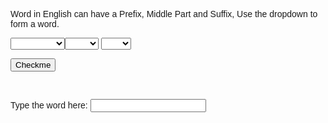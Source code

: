 <html>
<titleWord Template</title>
<meta charset="UTF-8">
<style>
body {font-family: "Raleway", Arial, sans-serif}
.w3-row img {margin-bottom: -8px}
</style>
<body>

<!-- !PAGE CONTENT! -->
<div class="w3-content" style="max-width:1500px">

  <p>Word in English can have a Prefix, Middle Part and Suffix, Use the dropdown
to form a word. &nbsp;&nbsp;&nbsp;&nbsp;&nbsp;&nbsp;&nbsp;&nbsp;&nbsp;&nbsp;&nbsp;&nbsp; </p>

<select id="mySelect" onchange="myFunction()">

<option value=" "></option>
  <option value="Enjoy">Enjoy</option>
  <option value="Amuse">Amuse</option>
  <option value="Punish">Punish</option>
  <option value="Excit">Excit</option>
  <option value="Measure">Measure</option>
  <option value="Achieve">Achieve</option>
  <option value="Commit">Commit</option>
  <option value="Embarrass">Embarrass</option>
  <option value="Manage">Manage</option>
  <option value="Hope">Hope</option>
  <option value="Care">Care</option>
  <option value="Rest">Rest</option>
  <option value="Taste">Taste</option>
  <option value="Pain">Pain</option>
  <option value="Home">Home</option>
  <option value="End">End</option>
  <option value="Fear">Fear</option>
  <option value="Use">Use</option>
  <option value="Help">Help</option>
  <option value="Re">Help</option>
  <option value="En">En</option>
  <option value="Con">Con</option>
  <option value="Be">Be</option>



</select><select id="mySelect1" onchange="myFunction1()">
  <option value=" "></option>
  <option value="ment">ment</option>
  <option value="less">less</option>
  <option value="claim">claim</option>
  <option value="new">new</option>
  <option value="joy">joy</option>
  <option value="form">form</option>
  <option value="hold">hold</option>
   <option value="fair">fair</option>

</select>

 <select id="mySelect2" onchange="myFunction2()">
  <option value=""></option>
  <option value="able">able</option>

</select>
<p id="demo"> </p>
<p id="demo1"> </p>
<p id="demo2"> </p>

<button type="button" onclick="myFunction3()">Checkme</button>


<p contenteditable="true" spellcheck="true"></p>Type the word here: <input type="text" name="fname" spellcheck="true">











<script>
function myFunction() {
  var x = document.getElementById("mySelect").value;
  var y = document.getElementById("mySelect1").value;
  var z = document.getElementById("mySelect2").value;
  document.getElementById("demo").innerHTML =  "Word is " + x +y +z;

}
function myFunction1() {
  var x = document.getElementById("mySelect").value;
  var y = document.getElementById("mySelect1").value;
  var z = document.getElementById("mySelect2").value;
  document.getElementById("demo").innerHTML =  "Word is " + x +y +z;

}
function myFunction2() {
  var x = document.getElementById("mySelect").value;
  var y = document.getElementById("mySelect1").value;
  var z = document.getElementById("mySelect2").value;
  document.getElementById("demo").innerHTML =  "Word is " + x +y +z;

}








</script>




</body>
</html>
